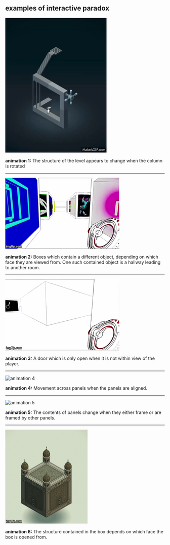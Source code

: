 ## examples of interactive paradox

![animation 1](/paradox/MV2.gif)

**animation 1:** The structure of the level appears to change when the column is rotated
***

![animation 2](/paradox/AC1.gif)

**animation 2:** Boxes which contain a different object, depending on which face they are viewed from.
One such contained object is a hallway leading to another room.
***

![animation 3](/paradox/AC2.gif)

**animation 3:** A door which is only open when it is not within view of the player.
***

![animation 4](http://cdn.akamai.steamstatic.com/steam/apps/557600/extras/Gorogoa_2S.png?t=1513702083)

**animation 4:** Movement across panels when the panels are aligned.
***

![animation 5](http://cdn.akamai.steamstatic.com/steam/apps/557600/extras/Gorogoa_3S.png?t=1513702083)

**animation 5:** The contents of panels change when they either frame or are framed by other panels.
***

![animation 6](/paradox/MV3.gif)

**animation 6:** The structure contained in the box depends on which face the box is opened from.
